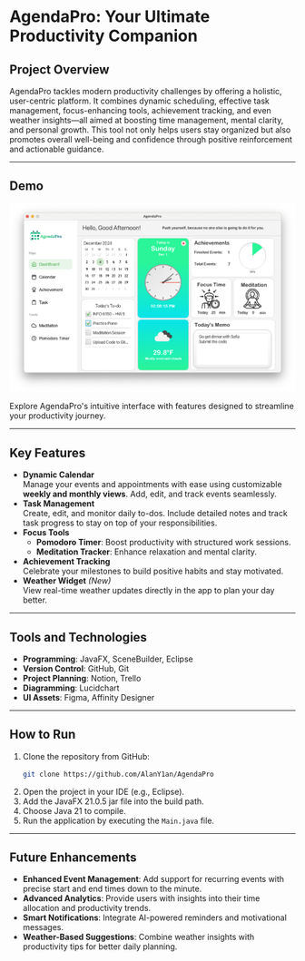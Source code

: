 # AgendaPro: Your Ultimate Productivity Companion

## Project Overview

AgendaPro tackles modern productivity challenges by offering a holistic, user-centric platform. It combines dynamic scheduling, effective task management, focus-enhancing tools, achievement tracking, and even weather insights—all aimed at boosting time management, mental clarity, and personal growth. This tool not only helps users stay organized but also promotes overall well-being and confidence through positive reinforcement and actionable guidance.

---

## Demo

![Dashboard Demo](./demo/Dashboard.png)

Explore AgendaPro's intuitive interface with features designed to streamline your productivity journey.

---

## Key Features

- **Dynamic Calendar**  
  Manage your events and appointments with ease using customizable **weekly and monthly views**. Add, edit, and track events seamlessly.  
- **Task Management**  
  Create, edit, and monitor daily to-dos. Include detailed notes and track task progress to stay on top of your responsibilities.  
- **Focus Tools**  
  - **Pomodoro Timer**: Boost productivity with structured work sessions.  
  - **Meditation Tracker**: Enhance relaxation and mental clarity.  
- **Achievement Tracking**  
  Celebrate your milestones to build positive habits and stay motivated.  
- **Weather Widget** *(New)*  
  View real-time weather updates directly in the app to plan your day better.

---

## Tools and Technologies

- **Programming**: JavaFX, SceneBuilder, Eclipse  
- **Version Control**: GitHub, Git  
- **Project Planning**: Notion, Trello  
- **Diagramming**: Lucidchart  
- **UI Assets**: Figma, Affinity Designer  

---

## How to Run

1. Clone the repository from GitHub:  
   ```bash
   git clone https://github.com/AlanY1an/AgendaPro
   ```
2. Open the project in your IDE (e.g., Eclipse).
3. Add the JavaFX 21.0.5 jar file into the build path.
4. Choose Java 21 to compile.
5. Run the application by executing the `Main.java` file.  

---

## Future Enhancements

- **Enhanced Event Management**: Add support for recurring events with precise start and end times down to the minute.  
- **Advanced Analytics**: Provide users with insights into their time allocation and productivity trends.  
- **Smart Notifications**: Integrate AI-powered reminders and motivational messages.  
- **Weather-Based Suggestions**: Combine weather insights with productivity tips for better daily planning.
